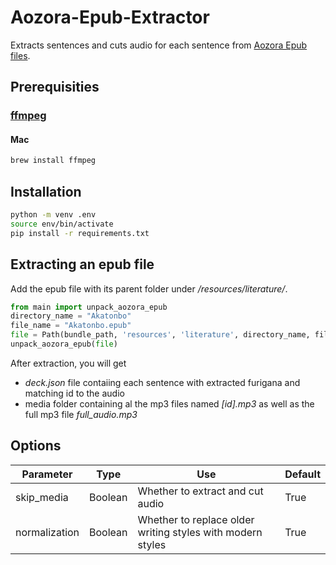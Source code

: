 # Aozora-Epub-Extractor
Extracts sentences and cuts audio for each sentence from [Aozora Epub files](https://aozoraroudoku.jp/epub/index.html).

## Prerequisities

### [ffmpeg](https://www.ffmpeg.org/)

#### Mac
```bash
brew install ffmpeg
```

## Installation

```bash
python -m venv .env
source env/bin/activate
pip install -r requirements.txt
```
## Extracting an epub file
Add the epub file with its parent folder under */resources/literature/*.

```python
from main import unpack_aozora_epub
directory_name = "Akatonbo"
file_name = "Akatonbo.epub"
file = Path(bundle_path, 'resources', 'literature', directory_name, file_name)
unpack_aozora_epub(file)
```

After extraction, you will get
- *deck.json* file contaiing each sentence with extracted furigana and matching id to the audio
- media folder containing al the mp3 files named *[id].mp3* as well as the full mp3 file *full_audio.mp3*

## Options

| Parameter  | Type | Use | Default |
| --------  | ------------------- | --------------------- | --------------------- |
| skip_media | Boolean     | Whether to extract and cut audio  | True
| normalization| Boolean | Whether to replace older writing styles with modern styles | True
